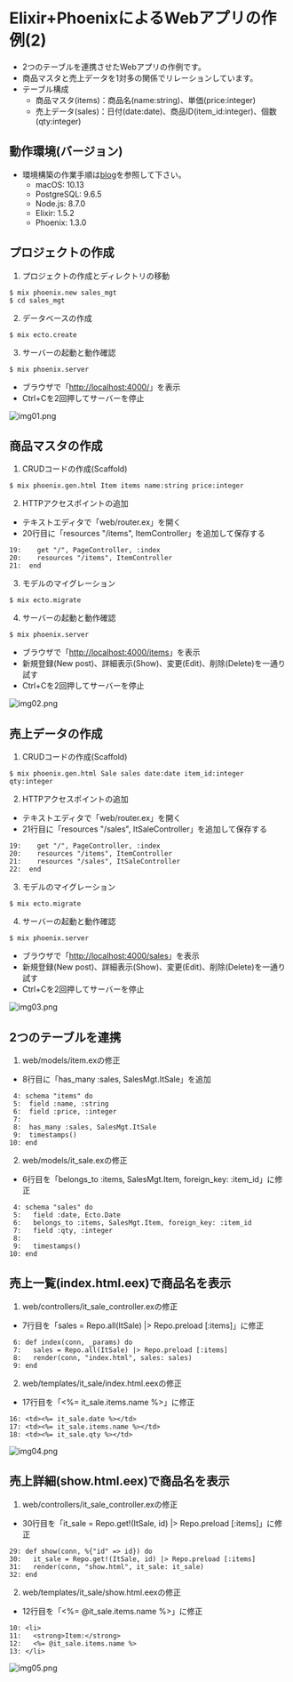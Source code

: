 # Elixir+PhoenixによるWebアプリの作例(2)

- 2つのテーブルを連携させたWebアプリの作例です。
- 商品マスタと売上データを1対多の関係でリレーションしています。
- テーブル構成
  - 商品マスタ(items)：商品名(name:string)、単価(price:integer)
  - 売上データ(sales)：日付(date:date)、商品ID(item_id:integer)、個数(qty:integer)


## 動作環境(バージョン)

- 環境構築の作業手順は[blog](https://github.com/ht0919/blog)を参照して下さい。
  - macOS: 10.13
  - PostgreSQL: 9.6.5
  - Node.js: 8.7.0
  - Elixir: 1.5.2
  - Phoenix: 1.3.0


## プロジェクトの作成

1. プロジェクトの作成とディレクトリの移動
```
$ mix phoenix.new sales_mgt
$ cd sales_mgt
```

2. データベースの作成
```
$ mix ecto.create
```

3. サーバーの起動と動作確認
```
$ mix phoenix.server
```
  - ブラウザで「[http://localhost:4000/](http://localhost:4000/)」を表示
  - Ctrl+Cを2回押してサーバーを停止

  ![img01.png](https://raw.githubusercontent.com/ht0919/sales_mgt/master/images/img01.png)


## 商品マスタの作成

1. CRUDコードの作成(Scaffold)
```
$ mix phoenix.gen.html Item items name:string price:integer
```

2. HTTPアクセスポイントの追加
  - テキストエディタで「web/router.ex」を開く
  - 20行目に「resources "/items", ItemController」を追加して保存する
```
19:    get "/", PageController, :index
20:    resources "/items", ItemController
21:  end
```

3. モデルのマイグレーション
```
$ mix ecto.migrate
```

4. サーバーの起動と動作確認
```
$ mix phoenix.server
```
  - ブラウザで「[http://localhost:4000/items](http://localhost:4000/items)」を表示
  - 新規登録(New post)、詳細表示(Show)、変更(Edit)、削除(Delete)を一通り試す
  - Ctrl+Cを2回押してサーバーを停止

  ![img02.png](https://raw.githubusercontent.com/ht0919/sales_mgt/master/images/img02.png)


## 売上データの作成

1. CRUDコードの作成(Scaffold)
```
$ mix phoenix.gen.html Sale sales date:date item_id:integer qty:integer
```

2. HTTPアクセスポイントの追加
  - テキストエディタで「web/router.ex」を開く
  - 21行目に「resources "/sales", ItSaleController」を追加して保存する
```
19:    get "/", PageController, :index
20:    resources "/items", ItemController
21:    resources "/sales", ItSaleController
22:  end
```

3. モデルのマイグレーション
```
$ mix ecto.migrate
```

4. サーバーの起動と動作確認
```
$ mix phoenix.server
```
  - ブラウザで「[http://localhost:4000/sales](http://localhost:4000/sales)」を表示
  - 新規登録(New post)、詳細表示(Show)、変更(Edit)、削除(Delete)を一通り試す
  - Ctrl+Cを2回押してサーバーを停止

  ![img03.png](https://raw.githubusercontent.com/ht0919/sales_mgt/master/images/img03.png)


## 2つのテーブルを連携

1. web/models/item.exの修正
  - 8行目に「has_many :sales, SalesMgt.ItSale」を追加
```
 4: schema "items" do
 5:  field :name, :string
 6:  field :price, :integer
 7:
 8:  has_many :sales, SalesMgt.ItSale
 9:  timestamps()
10: end
```

2.  web/models/it_sale.exの修正
  - 6行目を「belongs_to :items, SalesMgt.Item, foreign_key: :item_id」に修正
```
 4: schema "sales" do
 5:   field :date, Ecto.Date
 6:   belongs_to :items, SalesMgt.Item, foreign_key: :item_id
 7:   field :qty, :integer
 8:
 9:   timestamps()
10: end
```


## 売上一覧(index.html.eex)で商品名を表示

1. web/controllers/it_sale_controller.exの修正
  - 7行目を「sales = Repo.all(ItSale) |> Repo.preload [:items]」に修正
```
 6: def index(conn, _params) do
 7:   sales = Repo.all(ItSale) |> Repo.preload [:items]
 8:   render(conn, "index.html", sales: sales)
 9: end
```

2. web/templates/it_sale/index.html.eexの修正
  - 17行目を「<td><%= it_sale.items.name %></td>」に修正
```
16: <td><%= it_sale.date %></td>
17: <td><%= it_sale.items.name %></td>
18: <td><%= it_sale.qty %></td>
```

![img04.png](https://raw.githubusercontent.com/ht0919/sales_mgt/master/images/img04.png)


## 売上詳細(show.html.eex)で商品名を表示

1. web/controllers/it_sale_controller.exの修正
  - 30行目を「it_sale = Repo.get!(ItSale, id) |> Repo.preload [:items]」に修正
```
29: def show(conn, %{"id" => id}) do
30:   it_sale = Repo.get!(ItSale, id) |> Repo.preload [:items]
31:   render(conn, "show.html", it_sale: it_sale)
32: end
```

2. web/templates/it_sale/show.html.eexの修正
  - 12行目を「<%= @it_sale.items.name %>」に修正
```
10: <li>
11:   <strong>Item:</strong>
12:   <%= @it_sale.items.name %>
13: </li>
```

![img05.png](https://raw.githubusercontent.com/ht0919/sales_mgt/master/images/img05.png)

